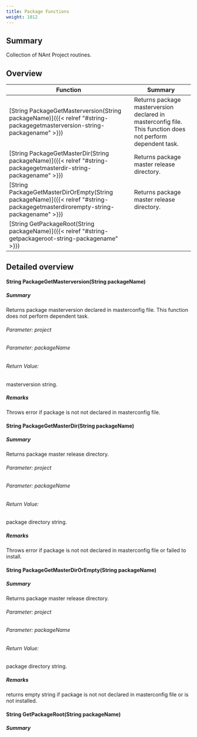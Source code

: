 ```yaml
---
title: Package Functions
weight: 1012
---
```

## Summary ##
Collection of NAnt Project routines.


## Overview ##
| Function | Summary |
| -------- | ------- |
| [String PackageGetMasterversion(String packageName)]({{< relref "#string-packagegetmasterversion-string-packagename" >}}) | Returns package masterversion declared in masterconfig file. This function does not perform dependent task. |
| [String PackageGetMasterDir(String packageName)]({{< relref "#string-packagegetmasterdir-string-packagename" >}}) | Returns package master release directory. |
| [String PackageGetMasterDirOrEmpty(String packageName)]({{< relref "#string-packagegetmasterdirorempty-string-packagename" >}}) | Returns package master release directory. |
| [String GetPackageRoot(String packageName)]({{< relref "#string-getpackageroot-string-packagename" >}}) |  |
## Detailed overview ##
#### String PackageGetMasterversion(String packageName) ####
##### Summary #####
Returns package masterversion declared in masterconfig file. This function does not perform dependent task.

###### Parameter:  project ######


###### Parameter:  packageName ######


###### Return Value: ######
masterversion string.

##### Remarks #####
Throws error if package is not not declared in masterconfig file.




#### String PackageGetMasterDir(String packageName) ####
##### Summary #####
Returns package master release directory.

###### Parameter:  project ######


###### Parameter:  packageName ######


###### Return Value: ######
package directory string.

##### Remarks #####
Throws error if package is not not declared in masterconfig file or failed to install.




#### String PackageGetMasterDirOrEmpty(String packageName) ####
##### Summary #####
Returns package master release directory.

###### Parameter:  project ######


###### Parameter:  packageName ######


###### Return Value: ######
package directory string.

##### Remarks #####
returns empty string if package is not not declared in masterconfig file or is not installed.




#### String GetPackageRoot(String packageName) ####
##### Summary #####





